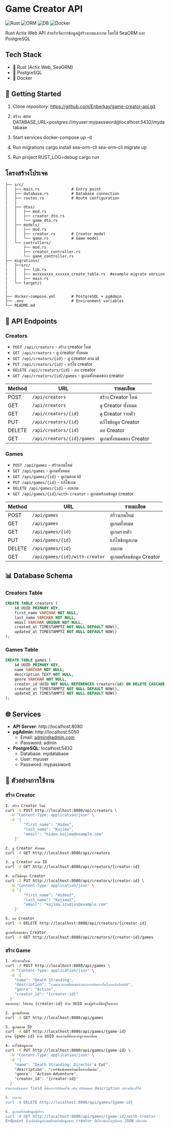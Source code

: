 # Game Creator API
![Rust](https://img.shields.io/badge/Rust-Actix--Web-orange)
![ORM](https://img.shields.io/badge/ORM-SeaORM-green)
![DB](https://img.shields.io/badge/DB-PostgreSQL-blue)
![Docker](https://img.shields.io/badge/Docker-Compose-blue)


Rust Actix Web API สำหรับจัดการข้อมูลผู้สร้างเกมและเกม โดยใช้ SeaORM และ PostgreSQL

## Tech Stack
- 🔧 Rust (Actix Web, SeaORM)
- 🐘 PostgreSQL
- 🐳 Docker

## 🚀 Getting Started

1. Clone repository:
https://github.com/Enberkay/game-creator-api.git

2. สร้าง .env
DATABASE_URL=postgres://myuser:mypassword@localhost:5432/mydatabase

3. Start services
docker-compose up -d

4. Run migrations
cargo install sea-orm-cli
sea-orm-cli migrate up

5. Run project
RUST_LOG=debug cargo run




## โครงสร้างโปรเจค

```
├── src/
│   ├── main.rs              # Entry point
│   ├── database.rs          # Database connection
│   ├── routes.rs            # Route configuration
|   |
|   ├── dtos/
│   │   ├── mod.rs
│   │   ├── creator_dto.rs
│   │   └── game_dto.rs
│   ├── models/
│   │   ├── mod.rs
│   │   ├── creator.rs       # Creator model
│   │   └── game.rs          # Game model
│   └── controllers/
│       ├── mod.rs
│       ├── creator_controller.rs
│       └── game_controller.rs
├── migrations/
│   ├──src/
|   |   ├── lib.rs
|   |   ├── mxxxxxxxx_xxxxxx_create_table.rs  #example migrate version
|   |   ├── main.rs
|   └── target/|
|
|
├── docker-compose.yml       # PostgreSQL + pgAdmin
├── .env                     # Environment variables
└── README.md
```

## 🔗 API Endpoints

### Creators

- `POST /api/creators` - สร้าง creator ใหม่
- `GET /api/creators` - ดู creator ทั้งหมด
- `GET /api/creators/{id}` - ดู creator ตาม id
- `PUT /api/creators/{id}` - แก้ไข creator
- `DELETE /api/creators/{id}` - ลบ creator
- `GET /api/creators/{id}/games` - ดูเกมทั้งหมดของ creator

| Method | URL                        | รายละเอียด                 |
| ------ | -------------------------- | -------------------------- |
| POST   | `/api/creators`            | สร้าง Creator ใหม่      |
| GET    | `/api/creators`            | ดู Creator ทั้งหมด      |
| GET    | `/api/creators/{id}`       | ดู Creator รายตัว       |
| PUT    | `/api/creators/{id}`       | แก้ไขข้อมูล Creator     |
| DELETE | `/api/creators/{id}`       | ลบ Creator              |
| GET    | `/api/creators/{id}/games` | ดูเกมทั้งหมดของ Creator |

### Games

- `POST /api/games` - สร้างเกมใหม่
- `GET /api/games` - ดูเกมทั้งหมด
- `GET /api/games/{id}` - ดูเกมตาม id
- `PUT /api/games/{id}` - แก้ไขเกม
- `DELETE /api/games/{id}` - ลบเกม
- `GET /api/games/{id}/with-creator` - ดูเกมพร้อมข้อมูล creator

| Method | URL                            | รายละเอียด                  |
| ------ | ------------------------------ | --------------------------- |
| POST   | `/api/games`                   | สร้างเกมใหม่             |
| GET    | `/api/games`                   | ดูเกมทั้งหมด             |
| GET    | `/api/games/{id}`              | ดูเกมรายตัว              |
| PUT    | `/api/games/{id}`              | แก้ไขข้อมูลเกม           |
| DELETE | `/api/games/{id}`              | ลบเกม                    |
| GET    | `/api/games/{id}/with-creator` | ดูเกมพร้อมข้อมูล Creator |

## 📊 Database Schema

### Creators Table

```sql
CREATE TABLE creators (
    id UUID PRIMARY KEY,
    first_name VARCHAR NOT NULL,
    last_name VARCHAR NOT NULL,
    email VARCHAR UNIQUE NOT NULL,
    created_at TIMESTAMPTZ NOT NULL DEFAULT NOW(),
    updated_at TIMESTAMPTZ NOT NULL DEFAULT NOW()
);
```

### Games Table

```sql
CREATE TABLE games (
    id UUID PRIMARY KEY,
    name VARCHAR NOT NULL,
    description TEXT NOT NULL,
    genre VARCHAR NOT NULL,
    creator_id UUID NOT NULL REFERENCES creators(id) ON DELETE CASCADE,
    created_at TIMESTAMPTZ NOT NULL DEFAULT NOW(),
    updated_at TIMESTAMPTZ NOT NULL DEFAULT NOW()
);
```

## 🌐 Services

- **API Server**: http://localhost:8080
- **pgAdmin**: http://localhost:5050
  - Email: admin@admin.com
  - Password: admin
- **PostgreSQL**: localhost:5432
  - Database: mydatabase
  - User: myuser
  - Password: mypassword

## 📝 ตัวอย่างการใช้งาน

### สร้าง Creator

```bash
1. สร้าง Creator ใหม่
curl -X POST http://localhost:8080/api/creators \
  -H "Content-Type: application/json" \
  -d '{
        "first_name": "Hideo",
        "last_name": "Kojima",
        "email": "hideo.kojima@example.com"
    }'

2. ดู Creator ทั้งหมด
curl -X GET http://localhost:8080/api/creators

3. ดู Creator ตาม ID
curl -X GET http://localhost:8080/api/creators/{creator-id}

4. แก้ไขข้อมูล Creator
curl -X PUT http://localhost:8080/api/creators/{creator-id} \
  -H "Content-Type: application/json" \
  -d '{
        "first_name": "Hideo2",
        "last_name": "Kojima2",
        "email": "kojima.studios@example.com"
    }'

5. ลบ Creator
curl -X DELETE http://localhost:8080/api/creators/{creator-id}

ดูเกมทั้งหมดของ Creator
curl -X GET http://localhost:8080/api/creators/{creator-id}/games
```

### สร้าง Game

```bash
1. สร้างเกมใหม่
curl -X POST http://localhost:8080/api/games \
  -H "Content-Type: application/json" \
  -d '{
    "name": "Death Stranding",
    "description": "เกมแนวแอคชั่นผสมจำลองการเดินทางในโลกหลังภัยพิบัติ",
    "genre": "Action",
    "creator_id": "{creator-id}"
  }'
หมายเหตุ: ให้แทน {creator-id} ด้วย UUID ของผู้สร้างที่มีอยู่ในระบบ

2. ดูเกมทั้งหมด
curl -X GET http://localhost:8080/api/games

3. ดูเกมตาม ID
curl -X GET http://localhost:8080/api/games/{game-id}
แทน {game-id} ด้วย UUID ของเกมที่ต้องการดูรายละเอียด

4. แก้ไขข้อมูลเกม
curl -X PUT http://localhost:8080/api/games/{game-id} \
  -H "Content-Type: application/json" \
  -d '{
    "name": "Death Stranding: Director's Cut",
    "description": "เวอร์ชันพิเศษพร้อมเนื้อหาเพิ่มเติม",
    "genre": "Action-Adventure",
    "creator_id": "{creator-id}"
  }'
สามารถส่งเฉพาะ field ที่ต้องการอัปเดตได้ เช่น อัปเดตแค่ description อย่างเดียวก็ได้

5. ลบเกม
curl -X DELETE http://localhost:8080/api/games/{game-id}

6. ดูเกมพร้อมข้อมูลผู้สร้าง
curl -X GET http://localhost:8080/api/games/{game-id}/with-creator
Endpoint นี้จะคืนข้อมูลเกมพร้อมกับข้อมูลของ creator ที่เกี่ยวข้องในรูปแบบ JSON เดียวกัน
```